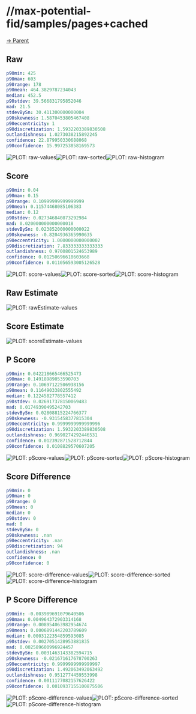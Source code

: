 
# //max-potential-fid/samples/pages+cached

[→ Parent](../..)


## Raw


```yaml
p90min: 425
p90max: 603
p90range: 178
p90mean: 464.3829787234043
median: 452.5
p90stdev: 39.566831795852046
mad: 21.5
stdevBySn: 30.411300000000004
p90skewness: 1.5870453805467408
p90eccentricity: 1
p90discretization: 1.5932203389830508
outlandishness: 1.0273038215892245
confidence: 22.879950330688068
p90confidence: 15.997253858169573

```

![PLOT: raw-values](./raw/values.svg)![PLOT: raw-sorted](./raw/sorted.svg)![PLOT: raw-histogram](./raw/histogram.svg)
## Score


```yaml
p90min: 0.04
p90max: 0.15
p90range: 0.10999999999999999
p90mean: 0.11574468085106383
median: 0.12
p90stdev: 0.027346840873292984
mad: 0.020000000000000018
stdevBySn: 0.023852000000000022
p90skewness: -0.8204936365990635
p90eccentricity: 1.0000000000000002
p90discretization: 7.833333333333333
outlandishness: 0.9700801524653989
confidence: 0.01250696618603668
p90confidence: 0.011056593005126528

```

![PLOT: score-values](./score/values.svg)![PLOT: score-sorted](./score/sorted.svg)![PLOT: score-histogram](./score/histogram.svg)
## Raw Estimate

![PLOT: rawEstimate-values](./rawEstimate/values.svg)
## Score Estimate

![PLOT: scoreEstimate-values](./scoreEstimate/values.svg)
## P Score


```yaml
p90min: 0.042218665466525473
p90max: 0.14918989053590703
p90range: 0.10697122506938156
p90mean: 0.11649033802555492
median: 0.1224582778557412
p90stdev: 0.026917378150069483
mad: 0.01749390495242703
stdevBySn: 0.02808815224766377
p90skewness: -0.9315458377815304
p90eccentricity: 0.9999999999999996
p90discretization: 1.5932203389830508
outlandishness: 0.9690274292446531
confidence: 0.012392871528712844
p90confidence: 0.0108829570607205

```

![PLOT: pScore-values](./pScore/values.svg)![PLOT: pScore-sorted](./pScore/sorted.svg)![PLOT: pScore-histogram](./pScore/histogram.svg)
## Score Difference


```yaml
p90min: 0
p90max: 0
p90range: 0
p90mean: 0
median: 0
p90stdev: 0
mad: 0
stdevBySn: 0
p90skewness: .nan
p90eccentricity: .nan
p90discretization: 94
outlandishness: .nan
confidence: 0
p90confidence: 0

```

![PLOT: score-difference-values](./score-difference/values.svg)![PLOT: score-difference-sorted](./score-difference/sorted.svg)![PLOT: score-difference-histogram](./score-difference/histogram.svg)
## P Score Difference


```yaml
p90min: -0.003989691079640506
p90max: 0.004964372903314168
p90range: 0.008954063982954674
p90mean: 0.0006891442203789609
median: 0.0003122354859593085
p90stdev: 0.0027051428953881835
mad: 0.002589600996924457
stdevBySn: 0.0031463143382594715
p90skewness: -0.021671617678700263
p90eccentricity: 0.9999999999999997
p90discretization: 1.492063492063492
outlandishness: 0.9512774459553998
confidence: 0.0011177082157626422
p90confidence: 0.0010937155100875506

```

![PLOT: pScore-difference-values](./pScore-difference/values.svg)![PLOT: pScore-difference-sorted](./pScore-difference/sorted.svg)![PLOT: pScore-difference-histogram](./pScore-difference/histogram.svg)